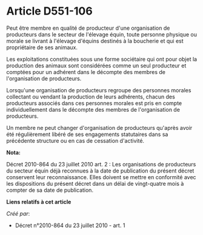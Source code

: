 # Article D551-106

Peut être membre en qualité de producteur d'une organisation de producteurs dans le secteur de l'élevage équin, toute
personne physique ou morale se livrant à l'élevage d'équins destinés à la boucherie et qui est propriétaire de ses animaux. 

Les exploitations constituées sous une forme sociétaire qui ont pour objet la production des animaux sont considérées comme
un seul producteur et comptées pour un adhérent dans le décompte des membres de l'organisation de producteurs. 

Lorsqu'une organisation de producteurs regroupe des personnes morales collectant ou vendant la production de leurs adhérents,
chacun des producteurs associés dans ces personnes morales est pris en compte individuellement dans le décompte des membres
de l'organisation de producteurs. 

Un membre ne peut changer d'organisation de producteurs qu'après avoir été régulièrement libéré de ses engagements
statutaires dans sa précédente structure ou en cas de cessation d'activité.

**Nota:**

Décret 2010-864 du 23 juillet 2010 art. 2 : Les organisations de producteurs du secteur équin déjà reconnues à la date de
publication du présent décret conservent leur reconnaissance. Elles doivent se mettre en conformité avec les dispositions du
présent décret dans un délai de vingt-quatre mois à compter de sa date de publication.

**Liens relatifs à cet article**

_Créé par_:

  - Décret n°2010-864 du 23 juillet 2010 - art. 1
